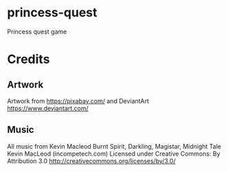 # princess-quest
Princess quest game

# Credits
## Artwork
Artwork from 
https://pixabay.com/
and DeviantArt
https://www.deviantart.com/

## Music
All music from Kevin Macleod
Burnt Spirit, Darkling, Magistar, Midnight Tale
Kevin MacLeod (incompetech.com)
Licensed under Creative Commons: By Attribution 3.0
http://creativecommons.org/licenses/by/3.0/